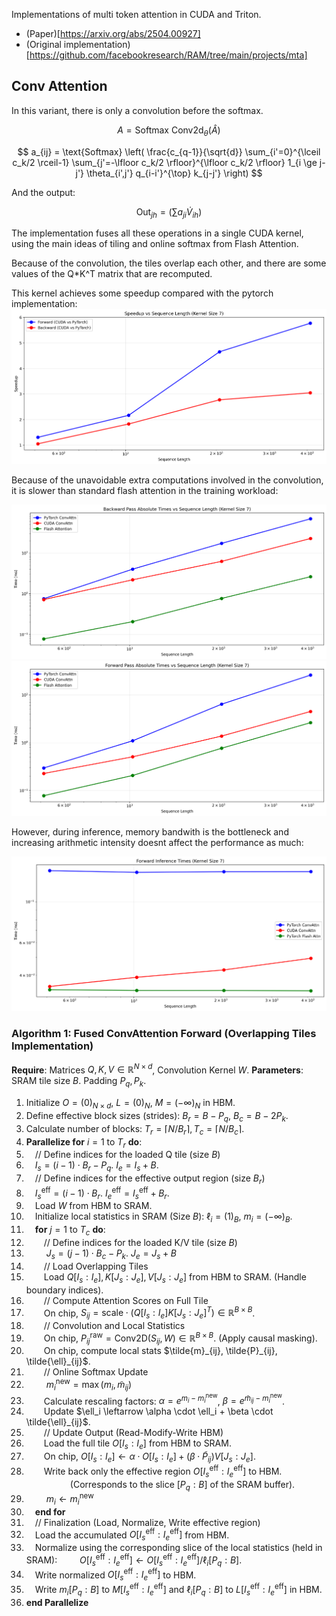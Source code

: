 Implementations of multi token attention in CUDA and Triton.

- (Paper)[https://arxiv.org/abs/2504.00927]
- (Original implementation)[https://github.com/facebookresearch/RAM/tree/main/projects/mta]


## Conv Attention ##

In this variant, there is only a convolution before the softmax. 

$$
A = \text{Softmax} \ \text{Conv2d}_{\theta}(\hat{A})
$$

$$
a_{ij} = \text{Softmax} \left( \frac{c_{q-1}}{\sqrt{d}} \sum_{i'=0}^{\lceil c_k/2 \rceil-1} \sum_{j'=-\lfloor c_k/2 \rfloor}^{\lfloor c_k/2 \rfloor} 1_{i \ge j-j'} \theta_{i',j'} q_{i-i'}^{\top} k_{j-j'} \right)
$$

And the output:

```math
\text{Out}_{jh} = \left( \sum a_{ji} \dot V_{ih} \right)
```


The implementation fuses all these operations in a single CUDA kernel, using the main ideas of tiling and online softmax from Flash Attention.

Because of the convolution, the tiles overlap each other, and there are some values of the Q*K^T matrix that are recomputed.


This kernel achieves some speedup compared with the pytorch implementation:
![speed-up1](benchmark_seq_len_speedup.png)

Because of the unavoidable extra computations involved in the convolution, it is slower than standard flash attention in the training workload:

![fwd_conv](benchmark_seq_len_backward_times.png)
![bwd_conv](benchmark_seq_len_forward_times.png)

However, during inference, memory bandwith is the bottleneck and increasing arithmetic intensity doesnt affect the performance as much:

![fwd_inference](fwd_inference_speedup.png)

### Algorithm 1: Fused ConvAttention Forward (Overlapping Tiles Implementation)
**Require**: Matrices $Q, K, V \in \mathbb{R}^{N \times d}$, Convolution Kernel $W$.
**Parameters**: SRAM tile size $B$. Padding $P_q, P_k$.

1. Initialize $O=(0)_{N \times d}$, $L=(0)_N$, $M=(-\infty)_N$ in HBM.
2. Define effective block sizes (strides): $B_r = B - P_q$, $B_c = B - 2P_k$.
3. Calculate number of blocks: $T_r = \lceil N/B_r \rceil, T_c = \lceil N/B_c \rceil$.
4. **Parallelize for** $i=1$ to $T_r$ **do**:
5. &emsp;// Define indices for the loaded Q tile (size $B$)
6. &emsp;$I_s = (i-1) \cdot B_r - P_q$. $I_e = I_s + B$.
7. &emsp;// Define indices for the effective output region (size $B_r$)
8. &emsp;$I_s^{\text{eff}} = (i-1) \cdot B_r$. $I_e^{\text{eff}} = I_s^{\text{eff}} + B_r$.
9. &emsp;Load $W$ from HBM to SRAM.
10. &emsp;Initialize local statistics in SRAM (Size $B$): $\ell_i = (1)_B$, $m_i = (-\infty)_B$.
11. &emsp;**for** $j=1$ to $T_c$ **do**:
12. &emsp;&emsp;// Define indices for the loaded K/V tile (size $B$)
13. &emsp;&emsp; $J_s = (j-1) \cdot B_c - P_k$. $J_e = J_s + B$
14. &emsp;&emsp;// Load Overlapping Tiles
15. &emsp;&emsp;Load $Q[I_s:I_e], K[J_s:J_e], V[J_s:J_e]$ from HBM to SRAM. (Handle boundary indices).
16. &emsp;&emsp;// Compute Attention Scores on Full Tile
17. &emsp;&emsp;On chip, $S_{ij} = \text{scale} \cdot (Q[I_s:I_e] K[J_s:J_e]^T) \in \mathbb{R}^{B \times B}$.
18. &emsp;&emsp;// Convolution and Local Statistics
19. &emsp;&emsp;On chip, $P_{ij}^{\text{raw}} = \text{Conv2D}(S_{ij}, W) \in \mathbb{R}^{B \times B}$. (Apply causal masking).
20. &emsp;&emsp;On chip, compute local stats $\tilde{m}_{ij}, \tilde{P}_{ij}, \tilde{\ell}_{ij}$.
21. &emsp;&emsp;// Online Softmax Update
22. &emsp;&emsp; $m_i^{\text{new}} = \max(m_i, \tilde{m}_{ij})$
23. &emsp;&emsp;Calculate rescaling factors: $\alpha = e^{m_i - m_i^{\text{new}}}$, $\beta = e^{\tilde{m}_{ij} - m_i^{\text{new}}}$.
24. &emsp;&emsp;Update $\ell_i \leftarrow \alpha \cdot \ell_i + \beta \cdot \tilde{\ell}_{ij}$.
25. &emsp;&emsp;// Update Output (Read-Modify-Write HBM)
26. &emsp;&emsp;Load the full tile $O[I_s:I_e]$ from HBM to SRAM.
27. &emsp;&emsp;On chip, $O[I_s:I_e] \leftarrow \alpha \cdot O[I_s:I_e] + (\beta \cdot \tilde{P}_{ij})V[J_s:J_e]$.
28. &emsp;&emsp;Write back only the effective region $O[I_s^{\text{eff}}:I_e^{\text{eff}}]$ to HBM.
&emsp;&emsp;&emsp;&emsp;&emsp;(Corresponds to the slice $[P_q:B]$ of the SRAM buffer).
29. &emsp;&emsp; $m_i \leftarrow m_i^{\text{new}}$
30. &emsp;**end for**
31. &emsp;// Finalization (Load, Normalize, Write effective region)
32. &emsp;Load the accumulated $O[I_s^{\text{eff}}:I_e^{\text{eff}}]$ from HBM.
33. &emsp;Normalize using the corresponding slice of the local statistics (held in SRAM):
&emsp;&emsp; $O[I_s^{\text{eff}}:I_e^{\text{eff}}] \leftarrow O[I_s^{\text{eff}}:I_e^{\text{eff}}] / \ell_i[P_q:B]$.
34. &emsp;Write normalized $O[I_s^{\text{eff}}:I_e^{\text{eff}}]$ to HBM.
35. &emsp;Write $m_i[P_q:B]$ to $M[I_s^{\text{eff}}:I_e^{\text{eff}}]$ and $\ell_i[P_q:B]$ to $L[I_s^{\text{eff}}:I_e^{\text{eff}}]$ in HBM.
36. **end Parallelize**
